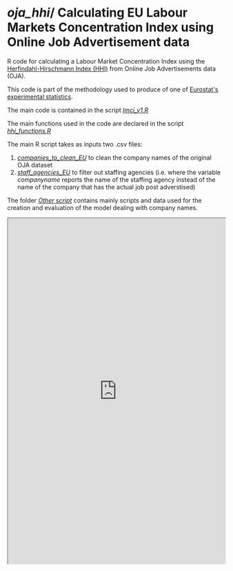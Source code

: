 # _oja_hhi_/ Calculating EU Labour Markets Concentration Index using Online Job Advertisement data

R code for calculating a Labour Market Concentration Index using the [Herfindahl-Hirschmann Index  (HHI)](https://en.wikipedia.org/wiki/Herfindahl%E2%80%93Hirschman_Index) from Online Job Advertisements data (OJA).

This code is part of the methodology used to produce of one of [Eurostat's experimental statistics](https://ec.europa.eu/eurostat/web/experimental-statistics).

The main code is contained in the script [_lmci_v1.R_](https://github.com/eurostat/oja_hhi/blob/main/lmci_v1.R) 

The main functions used in the code are declared in the script [_hhi_functions.R_](https://github.com/eurostat/oja_hhi/blob/main/hhi_functions.R)

The main R script takes as inputs two .csv files:
1. [_companies_to_clean_EU_](https://github.com/eurostat/oja_hhi/blob/main/companies_to_clean_EU.csv) to clean the company names of the original OJA dataset
2. [_staff_agencies_EU_](https://github.com/eurostat/oja_hhi/blob/main/staff_agencies_EU.csv) to filter out staffing agencies (i.e. where the variable _companyname_ reports the name of the staffing agency instead of the name of the company that has the actual job post adverstised)

The folder [_Other script_](https://github.com/eurostat/oja_hhi/tree/main/Other%20scripts) contains mainly scripts and data used for the creation and evaluation of the model dealing with company names.

<iframe width="100%" height="800" src="https://ec.europa.eu/eurostat/cache/RCI/rcit/lmci.html"></iframe>
